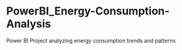 # PowerBI_Energy-Consumption-Analysis
Power BI Project analyzing energy consumption trends and patterns
